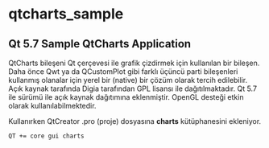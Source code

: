 # qtcharts_sample
## Qt 5.7 Sample QtCharts Application

QtCharts bileşeni Qt çerçevesi ile grafik çizdirmek için kullanılan bir bileşen. Daha önce Qwt ya da QCustomPlot gibi farklı üçüncü parti bileşenleri kullanmış olanalar için yerel bir (native) bir çözüm olarak tercih edilebilir. Açık kaynak tarafında Digia tarafından GPL lisansı ile dağıtılmaktadır. Qt 5.7 ile sürümü ile açık kaynak dağıtımına eklenmiştir. OpenGL desteği etkin olarak kullanılabilmektedir.

Kullanırken QtCreator .pro (proje) dosyasına **charts** kütüphanesini ekleniyor. 

`
QT += core gui charts
` 
